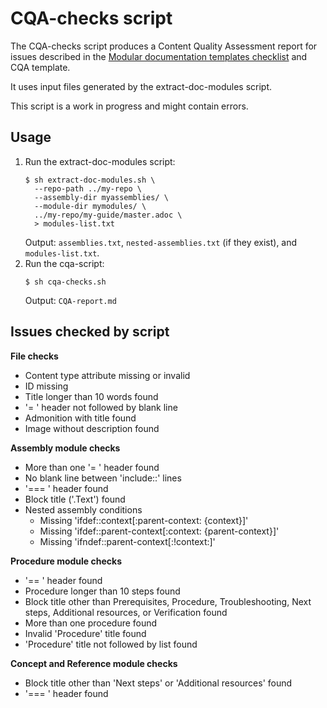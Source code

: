 # CQA-checks script

The CQA-checks script produces a Content Quality Assessment report for issues described in the [Modular documentation templates checklist](https://docs.google.com/document/d/13NAUVAby1y1qfT77QFIZrMBhi872e7IEvAC9MUpGXbQ/edit?tab=t.0) and CQA template.

It uses input files generated by the extract-doc-modules script.

This script is a work in progress and might contain errors.

## Usage

1. Run the extract-doc-modules script:
    ````
    $ sh extract-doc-modules.sh \
      --repo-path ../my-repo \
      --assembly-dir myassemblies/ \
      --module-dir mymodules/ \
      ../my-repo/my-guide/master.adoc \
      > modules-list.txt
    ````
    Output: `assemblies.txt`, `nested-assemblies.txt` (if they exist), and `modules-list.txt`.
2. Run the cqa-script:
    ````
    $ sh cqa-checks.sh
    ````
    Output: `CQA-report.md`

## Issues checked by script

**File checks**

- Content type attribute missing or invalid
- ID missing
- Title longer than 10 words found
- '= ' header not followed by blank line
- Admonition with title found
- Image without description found

**Assembly module checks**

- More than one '= ' header found
- No blank line between 'include::' lines
- '=== ' header found
- Block title ('.Text') found
- Nested assembly conditions
  - Missing 'ifdef::context[:parent-context: {context}]'
  - Missing 'ifdef::parent-context[:context: {parent-context}]'
  - Missing 'ifndef::parent-context[:!context:]'

**Procedure module checks**

- '== ' header found
- Procedure longer than 10 steps found
- Block title other than Prerequisites, Procedure, Troubleshooting, Next steps, Additional resources, or Verification found
- More than one procedure found
- Invalid 'Procedure' title found
- 'Procedure' title not followed by list found

**Concept and Reference module checks**

- Block title other than 'Next steps' or 'Additional resources' found
- '=== ' header found

